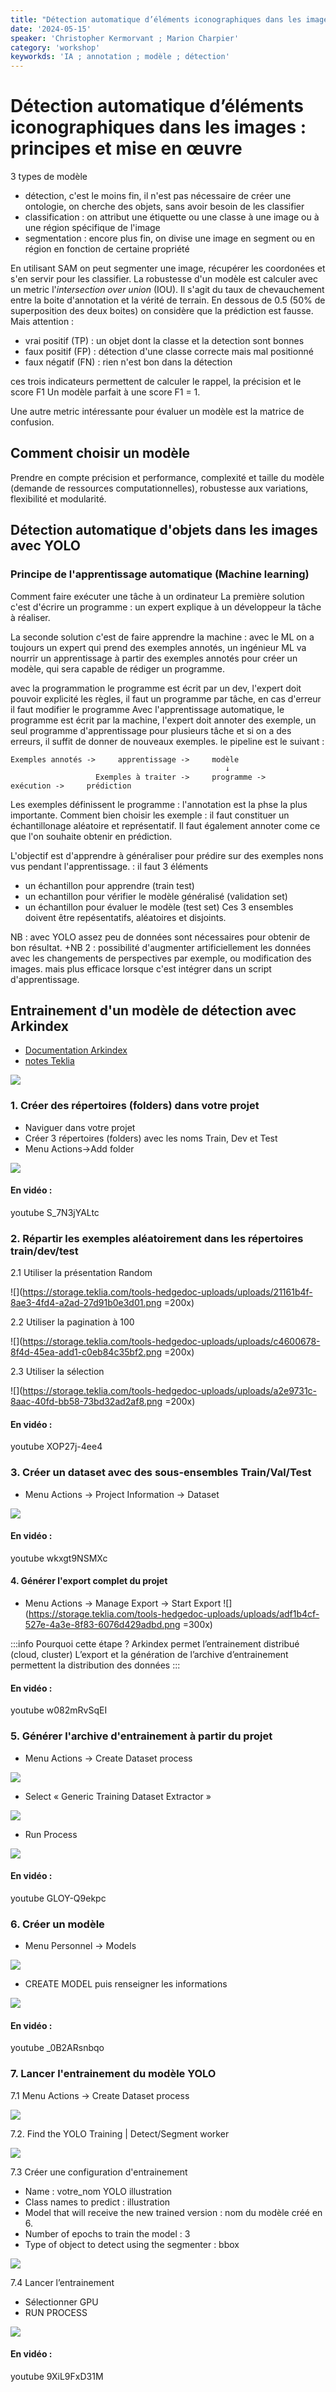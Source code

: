 ```yaml
---
title: "Détection automatique d’éléments iconographiques dans les images : principes et mise en œuvre"
date: '2024-05-15'
speaker: 'Christopher Kermorvant ; Marion Charpier'
category: 'workshop'
keyworkds: 'IA ; annotation ; modèle ; détection'
---
```


# Détection automatique d’éléments iconographiques dans les images : principes et mise en œuvre

3 types de modèle
- détection, c'est le moins fin, il n'est pas nécessaire de créer une ontologie, on cherche des objets, sans avoir besoin de les classifier
- classification : on attribut une étiquette ou une classe à une image ou à une région spécifique de l'image
- segmentation : encore plus fin, on divise une image en segment ou en région en fonction de certaine propriété

En utilisant SAM on peut segmenter une image, récupérer les coordonées et s'en servir pour les classifier.
La robustesse d'un modèle est calculer avec un metric l'*intersection over union* (IOU). Il s'agit du taux de chevauchement entre la boite d'annotation et la vérité de terrain. En dessous de 0.5 (50% de superposition des deux boites) on considère que la prédiction est fausse. Mais attention : 
- vrai positif (TP) : un objet dont la classe et la detection sont bonnes 
- faux positif (FP) : détection d'une classe correcte mais mal positionné 
- faux négatif (FN) : rien n'est bon dans la détection

ces trois indicateurs permettent de calculer le rappel, la précision et le score F1
Un modèle parfait à une score F1 = 1. 

Une autre metric intéressante pour évaluer un modèle est la matrice de confusion.

## Comment choisir un modèle
Prendre en compte précision et performance, complexité et taille du modèle (demande de ressources computationnelles), robustesse aux variations, flexibilité et modularité.

## Détection automatique d'objets dans les images avec YOLO

### Principe de l'apprentissage automatique (Machine learning)
Comment faire exécuter une tâche à un ordinateur
La première solution c'est d'écrire un programme : un expert explique à un développeur la tâche à réaliser. 

La seconde solution c'est de faire apprendre la machine : avec le ML on a toujours un expert qui prend des exemples annotés, un ingénieur ML va nourrir un apprentissage à partir des exemples annotés pour créer un modèle, qui sera capable de rédiger un programme. 

avec la programmation 
le programme est écrit par un dev, l'expert doit pouvoir explicité les règles, il faut un programme par tâche, en cas d'erreur il faut modifier le programme
Avec l'apprentissage automatique, le programme est écrit par la machine, l'expert doit annoter des exemple, un seul programme d'apprentissage pour plusieurs tâche et si on a des erreurs, il suffit de donner de nouveaux exemples.
le pipeline est le suivant :
```
Exemples annotés ->     apprentissage ->     modèle
                                                ↓
                   Exemples à traiter ->     programme ->     exécution ->     prédiction
```
Les exemples définissent le programme : l'annotation est la phse la plus importante.
Comment bien choisir les exemple : il faut constituer un échantillonage aléatoire et représentatif. Il faut également annoter come ce que l'on souhaite obtenir en prédiction. 

L'objectif est d'apprendre à généraliser pour prédire sur des exemples nons vus pendant l'apprentissage. : il faut 3 éléments
- un échantillon pour apprendre (train test)
- un echantillon pour vérifier le modèle généralisé (validation set)
- un échantillon pour évaluer le modèle (test set)
Ces 3 ensembles doivent être repésentatifs, aléatoires et disjoints.

NB : avec YOLO assez peu de données sont nécessaires pour obtenir de bon résultat. 
+NB 2 : possibilité d'augmenter artificiellement les données avec les changements de perspectives par exemple, ou modification des images. mais plus efficace lorsque c'est intégrer dans un script d'apprentissage.

## Entrainement d'un modèle de détection avec Arkindex
- [Documentation Arkindex](https://doc.arkindex.org/tutorial/segmentation-training/)
- [notes Teklia](https://notes.teklia.com/s/P6wnIUYqQ#)

![](https://storage.teklia.com/tools-hedgedoc-uploads/uploads/4832afb3-38d8-4ee0-8554-1a00f1b619fd.png)


### 1. Créer des répertoires (folders) dans votre projet

- Naviguer dans votre projet
- Créer 3 répertoires (folders) avec les noms Train, Dev et Test
- Menu Actions->Add folder

![](https://storage.teklia.com/tools-hedgedoc-uploads/uploads/caf6c560-0e42-4867-ae8b-f811a3b0c083.png)

#### En vidéo :
youtube S_7N3jYALtc


### 2. Répartir les exemples aléatoirement dans les répertoires train/dev/test

2.1 Utiliser la présentation Random

![](https://storage.teklia.com/tools-hedgedoc-uploads/uploads/21161b4f-8ae3-4fd4-a2ad-27d91b0e3d01.png =200x)

2.2 Utiliser la pagination à 100

![](https://storage.teklia.com/tools-hedgedoc-uploads/uploads/c4600678-8f4d-45ea-add1-c0eb84c35bf2.png =200x)

2.3 Utiliser la sélection

![](https://storage.teklia.com/tools-hedgedoc-uploads/uploads/a2e9731c-8aac-40fd-bb58-73bd32ad2af8.png =200x)


#### En vidéo :
youtube XOP27j-4ee4

### 3. Créer un dataset avec des sous-ensembles Train/Val/Test

- Menu Actions -> Project Information -> Dataset

![](https://storage.teklia.com/tools-hedgedoc-uploads/uploads/06924b36-4c38-4cf1-a6d3-ccc116b8beea.png)


#### En vidéo :
youtube wkxgt9NSMXc

#### 4. Générer l'export complet du projet

- Menu Actions -> Manage Export -> Start Export
![](https://storage.teklia.com/tools-hedgedoc-uploads/uploads/adf1b4cf-527e-4a3e-8f83-6076d429adbd.png =300x)

:::info
Pourquoi cette étape ?
Arkindex permet l’entrainement distribué (cloud, cluster)
L’export et la génération de l’archive d’entrainement permettent la distribution des données
:::

#### En vidéo :
youtube w082mRvSqEI

### 5. Générer l'archive d'entrainement à partir du projet

- Menu Actions -> Create Dataset process

![](https://storage.teklia.com/tools-hedgedoc-uploads/uploads/a2ad2b26-7226-45f1-a05f-97cd95166fc2.png)

- Select « Generic  Training Dataset Extractor »

![](https://storage.teklia.com/tools-hedgedoc-uploads/uploads/24cd7a48-3d19-48a2-9df4-9b9818ecd8f4.png)

- Run Process

![](https://storage.teklia.com/tools-hedgedoc-uploads/uploads/50b131b8-9bed-46a0-884f-504505173939.png)


#### En vidéo :
youtube GLOY-Q9ekpc

### 6. Créer un modèle

- Menu Personnel -> Models

![](https://storage.teklia.com/tools-hedgedoc-uploads/uploads/bce1c379-75e1-44c0-abae-5c5d3540b971.png)

- CREATE MODEL puis renseigner les informations

![](https://storage.teklia.com/tools-hedgedoc-uploads/uploads/98471c27-be6c-406c-a396-2c1b0ae067cf.png)


#### En vidéo :
youtube _0B2ARsnbqo

### 7. Lancer l'entrainement du modèle YOLO

7.1 Menu Actions -> Create Dataset process

![](https://storage.teklia.com/tools-hedgedoc-uploads/uploads/3b52d35e-166c-41e3-8515-a00802688e2b.png)

7.2. Find the YOLO Training | Detect/Segment worker

![](https://storage.teklia.com/tools-hedgedoc-uploads/uploads/f7cf0df5-655f-424f-b7b6-4c1a18c32b55.png)

7.3 Créer une configuration d'entrainement

- Name : votre_nom YOLO illustration
- Class names to predict : illustration
- Model that will receive the new trained version :  nom du modèle créé en 6.
- Number of epochs to train the model : 3
- Type of object to detect using the segmenter : bbox

![](https://storage.teklia.com/tools-hedgedoc-uploads/uploads/35a7e5b6-efc6-4a1a-8c93-ac1f68b2dbdd.png)

7.4 Lancer l’entrainement

- Sélectionner GPU
- RUN PROCESS

![](https://storage.teklia.com/tools-hedgedoc-uploads/uploads/e0b0c9ef-2ed6-476e-8256-83c8c26f5b26.png)


#### En vidéo :
youtube 9XiL9FxD31M
